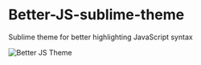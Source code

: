 # Better-JS-sublime-theme
Sublime theme for better highlighting JavaScript syntax


<img src="http://i.imgur.com/53x242P.png" alt="Better JS Theme">
